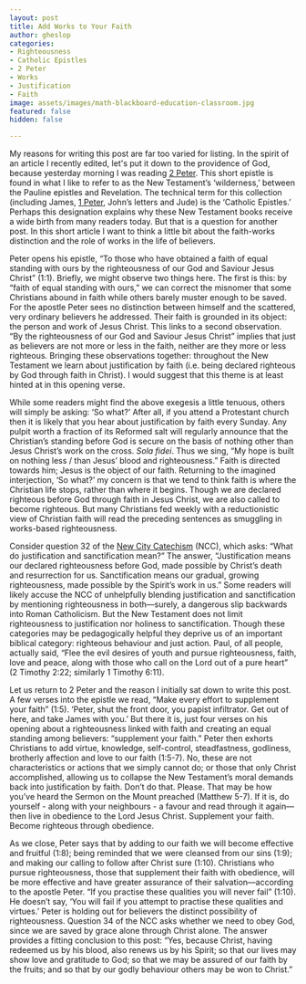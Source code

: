 ```yaml
---
layout: post
title: Add Works to Your Faith
author: gheslop
categories:
- Righteousness
- Catholic Epistles
- 2 Peter
- Works
- Justification
- Faith
image: assets/images/math-blackboard-education-classroom.jpg
featured: false
hidden: false

---
```

My reasons for writing this post are far too varied for listing. In the spirit of an article I recently edited, let's put it down to the providence of God, because yesterday morning I was reading [2 Peter](https://rekindle.co.za/content/pastor-imitate-the-apostle-peter/ "Imitate Peter"). This short epistle is found in what I like to refer to as the New Testament’s ‘wilderness,’ between the Pauline epistles and Revelation. The technical term for this collection (including James, [1 Peter](https://rekindle.co.za/content/what-is-1-peter-all-about/ "1 Peter overview"), John’s letters and Jude) is the ‘Catholic Epistles.’ Perhaps this designation explains why these New Testament books receive a wide birth from many readers today. But that is a question for another post. In this short article I want to think a little bit about the faith-works distinction and the role of works in the life of believers.

Peter opens his epistle, “To those who have obtained a faith of equal standing with ours by the righteousness of our God and Saviour Jesus Christ” (1:1). Briefly, we might observe two things here. The first is this: by “faith of equal standing with ours,” we can correct the misnomer that some Christians abound in faith while others barely muster enough to be saved. For the apostle Peter sees no distinction between himself and the scattered, very ordinary believers he addressed. Their faith is grounded in its object: the person and work of Jesus Christ. This links to a second observation. “By the righteousness of our God and Saviour Jesus Christ” implies that just as believers are not more or less in the faith, neither are they more or less righteous. Bringing these observations together: throughout the New Testament we learn about justification by faith (i.e. being declared righteous by God through faith in Christ). I would suggest that this theme is at least hinted at in this opening verse.

While some readers might find the above exegesis a little tenuous, others will simply be asking: ‘So what?’ After all, if you attend a Protestant church then it is likely that you hear about justification by faith every Sunday. Any pulpit worth a fraction of its Reformed salt will regularly announce that the Christian’s standing before God is secure on the basis of nothing other than Jesus Christ’s work on the cross. _Sola fidei_. Thus we sing, “My hope is built on nothing less / than Jesus’ blood and righteousness.” Faith is directed towards him; Jesus is the object of our faith. Returning to the imagined interjection, ‘So what?’ my concern is that we tend to think faith is where the Christian life stops, rather than where it begins. Though we are declared righteous before God through faith in Jesus Christ, we are also called to become righteous. But many Christians fed weekly with a reductionistic view of Christian faith will read the preceding sentences as smuggling in works-based righteousness.

Consider question 32 of the [New City Catechism](http://newcitycatechism.com "New City Catechism") (NCC), which asks: “What do justification and sanctification mean?” The answer, “Justification means our declared righteousness before God, made possible by Christ’s death and resurrection for us. Sanctification means our gradual, growing righteousness, made possible by the Spirit’s work in us.” Some readers will likely accuse the NCC of unhelpfully blending justification and sanctification by mentioning righteousness in both—surely, a dangerous slip backwards into Roman Catholicism. But the New Testament does not limit righteousness to justification nor holiness to sanctification. Though these categories may be pedagogically helpful they deprive us of an important biblical category: righteous behaviour and just action. Paul, of all people, actually said, “Flee the evil desires of youth and pursue righteousness, faith, love and peace, along with those who call on the Lord out of a pure heart” (2 Timothy 2:22; similarly 1 Timothy 6:11).

Let us return to 2 Peter and the reason I initially sat down to write this post. A few verses into the epistle we read, “Make every effort to supplement your faith” (1:5). ‘Peter, shut the front door, you papist infiltrator. Get out of here, and take James with you.’ But there it is, just four verses on his opening about a righteousness linked with faith and creating an equal standing among believers: “supplement your faith.” Peter then exhorts Christians to add virtue, knowledge, self-control, steadfastness, godliness, brotherly affection and love to our faith (1:5-7). No, these are not characteristics or actions that we simply cannot do; or those that only Christ accomplished, allowing us to collapse the New Testament’s moral demands back into justification by faith. Don’t do that. Please. That may be how you’ve heard the Sermon on the Mount preached (Matthew 5-7). If it is, do yourself - along with your neighbours - a favour and read through it again—then live in obedience to the Lord Jesus Christ. Supplement your faith. Become righteous through obedience.

As we close, Peter says that by adding to our faith we will become effective and fruitful (1:8); being reminded that we were cleansed from our sins (1:9); and making our calling to follow after Christ sure (1:10). Christians who pursue righteousness, those that supplement their faith with obedience, will be more effective and have greater assurance of their salvation—according to the apostle Peter. “If you practise these qualities you will never fail” (1:10). He doesn’t say, ‘You will fail if you attempt to practise these qualities and virtues.’ Peter is holding out for believers the distinct possibility of righteousness. Question 34 of the NCC asks whether we need to obey God, since we are saved by grace alone through Christ alone. The answer provides a fitting conclusion to this post: “Yes, because Christ, having redeemed us by his blood, also renews us by his Spirit; so that our lives may show love and gratitude to God; so that we may be assured of our faith by the fruits; and so that by our godly behaviour others may be won to Christ.”